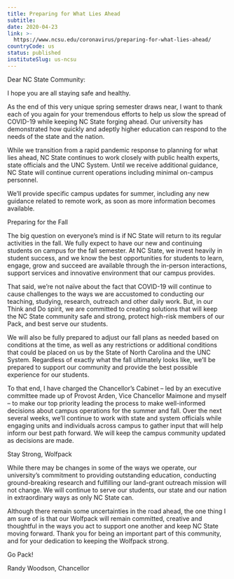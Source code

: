 ```yaml
---
title: Preparing for What Lies Ahead
subtitle: 
date: 2020-04-23
link: >-
  https://www.ncsu.edu/coronavirus/preparing-for-what-lies-ahead/
countryCode: us
status: published
instituteSlug: us-ncsu
---
```

Dear NC State Community:

I hope you are all staying safe and healthy.

As the end of this very unique spring semester draws near, I want to thank each of you again for your tremendous efforts to help us slow the spread of COVID-19 while keeping NC State forging ahead. Our university has demonstrated how quickly and adeptly higher education can respond to the needs of the state and the nation.

While we transition from a rapid pandemic response to planning for what lies ahead, NC State continues to work closely with public health experts, state officials and the UNC System. Until we receive additional guidance, NC State will continue current operations including minimal on-campus personnel.

We’ll provide specific campus updates for summer, including any new guidance related to remote work, as soon as more information becomes available.

Preparing for the Fall

The big question on everyone’s mind is if NC State will return to its regular activities in the fall. We fully expect to have our new and continuing students on campus for the fall semester. At NC State, we invest heavily in student success, and we know the best opportunities for students to learn, engage, grow and succeed are available through the in-person interactions, support services and innovative environment that our campus provides.

That said, we’re not naïve about the fact that COVID-19 will continue to cause challenges to the ways we are accustomed to conducting our teaching, studying, research, outreach and other daily work. But, in our Think and Do spirit, we are committed to creating solutions that will keep the NC State community safe and strong, protect high-risk members of our Pack, and best serve our students.

We will also be fully prepared to adjust our fall plans as needed based on conditions at the time, as well as any restrictions or additional conditions that could be placed on us by the State of North Carolina and the UNC System. Regardless of exactly what the fall ultimately looks like, we’ll be prepared to support our community and provide the best possible experience for our students.

To that end, I have charged the Chancellor’s Cabinet – led by an executive committee made up of Provost Arden, Vice Chancellor Maimone and myself – to make our top priority leading the process to make well-informed decisions about campus operations for the summer and fall. Over the next several weeks, we’ll continue to work with state and system officials while engaging units and individuals across campus to gather input that will help inform our best path forward. We will keep the campus community updated as decisions are made.

Stay Strong, Wolfpack

While there may be changes in some of the ways we operate, our university’s commitment to providing outstanding education, conducting ground-breaking research and fulfilling our land-grant outreach mission will not change. We will continue to serve our students, our state and our nation in extraordinary ways as only NC State can.

Although there remain some uncertainties in the road ahead, the one thing I am sure of is that our Wolfpack will remain committed, creative and thoughtful in the ways you act to support one another and keep NC State moving forward. Thank you for being an important part of this community, and for your dedication to keeping the Wolfpack strong.

Go Pack!

Randy Woodson, Chancellor